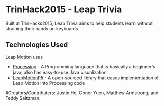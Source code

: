 # TrinHack2015 - Leap Trivia
Built at TrinHacks2015, Leap Trivia aims to help students learn without straining their hands on keyboards.

Technologies Used
--------------
Leap Motion uses
- [Processing] - A Programming language that is basically a beginner's java; also has easy-to-use Java visualization
- [LeapMotionP5] - A open-sourced library that eases implementation of Leap Motion into Processing code

#Creators/Contributers: 
Justin He, Conor Yuen, Matthew Armstrong, and Teddy Saltzman.

[Processing]: https://processing.org/
[LeapMotionP5]: https://github.com/mrzl/LeapMotionP5

